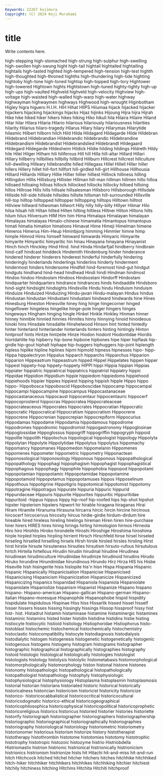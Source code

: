 ```yaml
---
Keywords: 22267 kojimura
Copyright: (C) 2024 Koji Murakami
---
```


# title

Write contents here.




high-stepping high-stomached high-strung high-sulphur high-swelling high-swollen high-swung hight high-tail hightail
hightailed hightailing hightails high-tasted highted high-tempered high-tension high-test highth high-thoughted
high-throned highths high-thundering high-tide highting hightoby high-tone high-toned hightop high-topped
high-tory Hightower high-towered Hightown hights Hightstown high-tuned highty-tighty high-up high-ups
high-vaulted Highveld highveld high-velocity Highview high-voltage high-waisted high-walled high-warp high-water
highway highwayman highwaymen highways Highwood high-wrought Higinbotham Higley higra higuero
H.I.H. HIH Hihat HIIPS Hiiumaa hijack hijacked hijacker hijackers hijacking
hijackings hijacks Hijaz hijinks Hijoung Hijra hijra Hijrah Hike hike
hiked hiker hikers hikes hiking Hiko hikuli hila Hilaira Hilaire
Hiland Hilar hilar Hilara Hilaria Hilario hilarious hilariously hilariousness hilarities
hilarity Hilarius hilaro-tragedy Hilarus Hilary hilary Hilarymas Hilarytide hilasmic Hilbert
hilborn hilch Hild Hilda Hildagard Hildagarde Hilde Hildebran Hildebrand Hildebrandian
Hildebrandic hildebrandic Hildebrandine Hildebrandism Hildebrandist Hildebrandslied Hildebrandt Hildegaard Hildegard Hildegarde
Hildesheim Hildick Hildie hilding hildings Hildreth Hildy hile Hilel Hilger
Hilham hili hiliferous Hill hill Hilla hill-altar Hillard Hillari Hillary
hillberry hillbillies hillbilly hillbird Hillburn Hillcrest hillcrest hillculture hill-dwelling Hilleary
hillebrandite hilled Hillegass Hillel Hillell Hiller hiller hillers Hillery hillet
hill-fort hillfort hill-girdled hill-girt Hillhouse Hillhousia Hilliard Hilliards Hilliary Hillie
Hillier hillier hilliest Hillinck hilliness hilling Hillingdon Hillis Hillisburg Hillister
Hillman hill-man hillman hillmen hillo hilloa hilloaed hilloaing hilloas hillock
hillocked hillocks hillocky hilloed hilloing hillos Hillrose Hills hills hillsale
hillsalesman Hillsboro Hillsborough Hillsdale Hillside hill-side hillside hillsides hillsite hillsman
hill-surrounded Hillsville hill-top hilltop hilltopped hilltopper hilltopping hilltops Hilltown hilltrot
Hillview hillward hillwoman hillwort Hilly hilly hilly-billy Hillyer Hilmar Hilo
hilsa hilsah hilt Hiltan hilted Hilten hilting hiltless Hiltner Hilton
Hiltons hilts hilum hilus Hilversum HIM Him him Hima Himalaya
Himalayan himalayan Himalayas himalayas Himalo-chinese himamatia Himantopus himantopus himati himatia
himation himations Himavat Hime Himeji Himelman himene Himeros Himerus Him-Heup
Himinbjorg himming Himmler himne himp himple Himrod Hims himself himward
himwards Himyaric Himyarite himyarite Himyaritic himyaritic hin hinau Hinayana hinayana
Hinayanist Hinch hinch Hinckley Hind Hind. hind Hinda Hindarfjall hindberry
hindbrain hind-calf hindcast hinddeck Hindemith Hindenburg hinder hinderance hindered hinderer
hinderers hinderest hinderful hinderfully hindering hinderingly hinderlands hinderlings hinderlins hinderly
hinderment hindermost hinders hindersome Hindfell hind-foremost hind-gut hindgut hindguts hindhand
hind-head hindhead Hindi hindi Hindman hindmost Hindoo hindoo Hindooism Hindoos
Hindoostani Hindorff Hindostani hindquarter hindquarters hindrance hindrances hinds hindsaddle Hindsboro
hind-sight hindsight hindsights Hindsville Hindu hindu Hinduism hinduism Hinduize Hinduized
Hinduizing Hindu-javan Hindu-malayan Hindus hindus Hindustan hindustan Hindustani hindustani hindward
hindwards hine Hines Hinesburg Hineston Hinesville hiney hing hinge hingecorner
hinged hingeflower hingeless hingelike hinge-pole hinger hingers hinges hingeways Hingham
hinging hingle Hinkel Hinkle Hinkley Hinman hinner hinney hinnible hinnied
hinnies Hinnites hinny hinnying hinoid hinoideous hinoki hins Hinsdale hinsdalite
Hinshelwood Hinson hint hinted hintedly hinter hinterland hinterlander hinterlands hinters
hinting hintingly Hinton hintproof hints Hintze hintzeite Hinze Hiodon hiodont
Hiodontidae Hiordis hiortdahlite hip hipberry hip-bone hipbone hipbones hipe hiper
hipflask hip-girdle hip-gout hiphalt hiphape hip-huggers hiphuggers hip-joint hiplength hipless
hiplike hipline hiplines hipmi hipmold hipness hipnesses hipo- hipp- Hippa
hippalectryon Hippalus hipparch hipparchs Hipparchus Hipparion hipparion Hippeastrum hippeastrum hipped
Hippel Hippelates hippen hipper hippest hippety-hop hippety-hoppety HIPPI hippi Hippia
hippian Hippias hippiater hippiatric hippiatrical hippiatrics hippiatrist hippiatry hippic Hippidae
Hippidion Hippidium hippie hippiedom hippiedoms hippiehood hippiehoods hippier hippies hippiest
hipping hippish hipple Hippo hippo hippo- Hippobosca hippoboscid Hippoboscidae hippocamp
hippocampal hippocampi hippocampine hippocampus Hippocastanaceae hippocastanaceous hippocaust hippocentaur hippocentauric hippocerf
hippocoprosterol hippocras Hippocratea Hippocrateaceae hippocrateaceous Hippocrates hippocrates Hippocratian Hippocratic hippocratic
Hippocratical Hippocratism hippocratism Hippocrene hippocrene Hippocrenian hippocrepian hippocrepiform Hippocurius Hippodamas
hippodame Hippodamia hippodamous hippodrome hippodromes hippodromic hippodromist hippogastronomy Hippoglosinae Hippoglossidae
Hippoglossus hippogriff hippogriffin hippogryph hippoid hippolite hippolith Hippolochus hippological hippologist
hippology Hippolyta Hippolytan Hippolyte Hippolytidae Hippolytus hippolytus hippomachy hippomancy hippomanes
Hippomedon hippomelanin Hippomenes hippomenes hippometer hippometric hippometry Hipponactean hipponosological hipponosology
Hipponous hipponous hippopathological hippopathology hippophagi hippophagism hippophagist hippophagistical hippophagous hippophagy
hippophile hippophobia hippopod hippopotami hippopotamian hippopotamic Hippopotamidae hippopotamine hippopotamoid hippopotamus
hippopotamuses hippos Hipposelinum Hippothous hippotigrine Hippotigris hippotomical hippotomist hippotomy hippotragine
Hippotragus hippurate hippuria hippuric hippurid Hippuridaceae Hippuris hippurite Hippurites hippuritic
Hippuritidae hippuritoid -hippus hippus hippy hip-roof hip-roofed hips hip-shot hipshot
hipster hipsterism hipsters hipwort hir hirable hiragana hiraganas Hirai Hiram
Hiramite Hiranuma Hirasuna hircarra hircic hircin hircine hircinous hircocerf hircocervus
hircosity hircus hirdie-girdie hirdum-dirdum hire hireable hired hireless hireling hirelings
hireman Hiren hiren hire-purchase hirer hirers HIRES hires hiring hirings
hirling hirmologion hirmos Hirneola Hiro hiro Hirohito Hiroko hirondelle Hiroshi
Hiroshige Hiroshima hiroshima hirple hirpled hirples hirpling hirrient Hirsch Hirschfeld
hirse hirsel hirseled hirseling hirselled hirselling hirsels Hirsh hirsle hirsled
hirsles hirsling Hirst hirst hirstie hirsute hirsuteness hirsuties hirsutism hirsuto-rufous
hirsutulous hirtch Hirtella hirtellous Hirudin hirudin hirudinal hirudine Hirudinea hirudinean
hirudiniculture Hirudinidae hirudinize hirudinoid hirudins Hirudo Hiruko hirundine Hirundinidae hirundinous
Hirundo Hirz Hirza HIS his Hisbe Hiseville hish hisingerite hisis
hislopite his'n hisn Hispa Hispania Hispanic hispanic Hispanically Hispanicisation Hispanicise
Hispanicised Hispanicising Hispanicism Hispanicization Hispanicize Hispanicized Hispanicizing hispanics hispanidad Hispaniola
hispaniola Hispaniolate hispaniolate Hispaniolize hispanism Hispanist Hispanize Hispano hispano hispano-
Hispano-american Hispano-gallican Hispano-german Hispano-italian Hispano-moresque Hispanophile Hispanophobe hispid hispidity hispidulate
hispidulous Hispinae Hiss hiss Hissarlik hissed hissel hisself hisser hissers
hisses hissing hissingly hissings Hissop hissproof hissy hist hist- hist.
Histadrut histamin histaminase histamine histaminergic histamines histaminic histamins histed hister
histidin histidine histidins histie histing histiocyte histiocytic histioid histiology Histiophoridae
Histiophorus histo- histoblast histochemic histochemical histochemically histochemistry histoclastic histocompatibility histocyte
histodiagnosis histodialysis histodialytic histogen histogenesis histogenetic histogenetically histogenic histogenous histogens
histogeny histogram histograms histographer histographic histographical histographically histographies histography histoid
histologic histological histologically histologies histologist histologists histology histolysis histolytic histometabasis
histomorphological histomorphologically histomorphology histon histonal histone histones histonomy histopathologic histopathological
histopathologically histopathologist histopathology histophyly histophysiologic histophysiological histophysiology Histoplasma histoplasmin histoplasmosis
historial historian historians historiated historic historical historically historicalness historician historicism
historicist historicity historicize historico- historicocabbalistical historicocritical historicocultural historicodogmatic historico-ethical historicogeographical
historicophilosophica historicophysical historicopolitical historicoprophetic historicoreligious historics historicus historied historier histories
historiette historify historiograph historiographer historiographers historiographership historiographic historiographical historiographically historiographies
historiography historiological historiology historiometric historiometry historionomer historious historism historize history
histotherapist histotherapy histothrombin histotome histotomies histotomy histotrophic histotrophy histotropic histozoic
histozyme histrio Histriobdella Histriomastix histrion histrionic histrionical histrionically histrionicism histrionics
histrionism histrionize hists hit Hitachi hit-and-miss hit-and-run hitch Hitchcock hitched
hitchel hitcher hitchers hitches hitchhike hitchhiked hitch-hiker hitchhiker hitchhikers hitchhikes
hitchhiking hitchier hitchiest hitchily hitchiness hitching Hitchins Hitchita Hitchiti hitchproof
